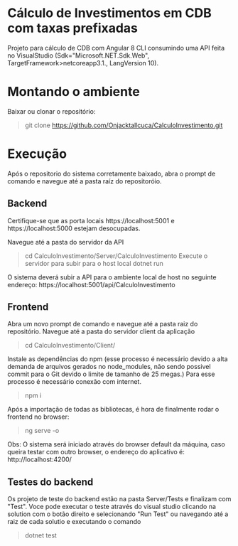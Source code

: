 
# Cálculo de Investimentos em CDB com taxas prefixadas

Projeto para cálculo de CDB com Angular 8 CLI consumindo uma API feita no VisualStudio (Sdk="Microsoft.NET.Sdk.Web", TargetFramework>netcoreapp3.1., LangVersion 10).

Montando o ambiente
=======
Baixar ou clonar o repositório:
>git clone https://github.com/Onjacktallcuca/CalculoInvestimento.git 

Execução
=======
Após o repositorio do sistema corretamente baixado, abra o prompt de comando e navegue até a pasta raíz do repositoróio.

Backend
-----------
Certifique-se que as porta locais https://localhost:5001 e https://localhost:5000 estejam desocupadas.

Navegue até a pasta do servidor da API
>cd CalculoInvestimento/Server/CalculoInvestimento
Execute o servidor para subir para o host local
>dotnet run

O sistema deverá subir a API para o ambiente local de host no seguinte endereço: https://localhost:5001/api/CalculoInvestimento


Frontend
-----------
Abra um novo prompt de comando e navegue até a pasta raiz do repositório.
Navegue até a pasta do servidor client da aplicação
>cd CalculoInvestimento/Client/ 

Instale as dependências do npm (esse processo é necessário devido a alta demanda de arquivos gerados no node_modules, não sendo possivel commit para o Git devido o limite de tamanho de 25 megas.) 
Para esse processo é necessário conexão com internet.
>npm i

Após a importação de todas as bibliotecas, é hora de finalmente rodar o frontend no browser:
>ng serve -o

Obs: O sistema será iniciado através do browser default da máquina, caso queira testar com outro browser, o endereço do aplicativo é: http://localhost:4200/


Testes do backend
-----------
Os projeto de teste do backend estão na pasta Server/Tests e finalizam com "Test". 
Voce pode executar o teste através do visual studio clicando na solution com o botão direito e selecionando "Run Test" ou navegando até a raiz de cada solutio e executando o comando 
>dotnet test 




